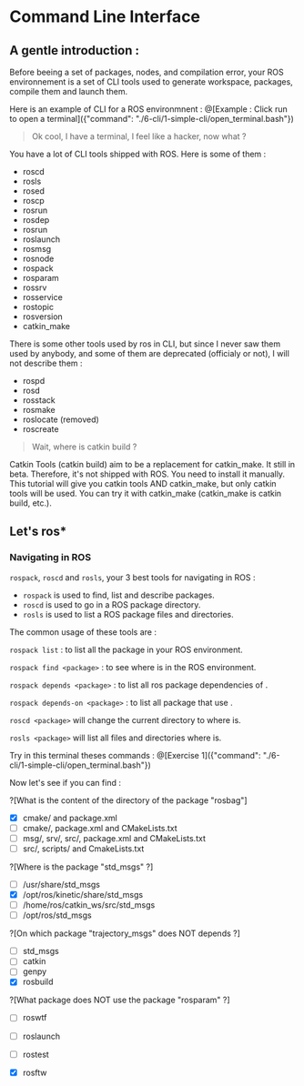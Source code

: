# Command Line Interface

## A gentle introduction : 

Before beeing a set of packages, nodes, and compilation error, your ROS environnement is a set of CLI tools used to generate workspace, packages, compile them and launch them.

Here is an example of CLI for a ROS environmnent : 
@[Example : Click run to open a terminal]({"command": "./6-cli/1-simple-cli/open_terminal.bash"})
  
> Ok cool, I have a terminal, I feel like a hacker, now what ?

You have a lot of CLI tools shipped with ROS. Here is some of them : 

- roscd
- rosls
- rosed
- roscp
- rosrun
- rosdep
- rosrun
- roslaunch
- rosmsg
- rosnode
- rospack
- rosparam
- rossrv
- rosservice
- rostopic
- rosversion
- catkin_make

There is some other tools used by ros in CLI, but since I never saw them used by anybody, and some of them are deprecated (officialy or not), I will not describe them : 
- rospd
- rosd
- rosstack 
- rosmake
- roslocate (removed)
- roscreate


> Wait, where is catkin build ?

Catkin Tools (catkin build) aim to be a replacement for catkin_make. It still in beta. Therefore, it's not shipped with ROS. You need to install it manually. This tutorial will give you catkin tools AND catkin_make, but only catkin tools will be used. You can try it with catkin_make (catkin_make is catkin build, etc.).


## Let's ros*

### Navigating in ROS

`rospack`, `roscd` and `rosls`, your 3 best tools for navigating in ROS :
- `rospack` is used to find, list and describe packages.
- `roscd` is used to go in a ROS package directory.
- `rosls` is used to list a ROS package files and directories.

The common usage of these tools are : 

`rospack list` : to list all the package in your ROS environment.

`rospack find <package>` : to see where <package> is in the ROS environment.

`rospack depends <package>` : to list all ros package dependencies of <package>.

`rospack depends-on <package>` : to list all package that use <package>.

`roscd <package>` will change the current directory to where <package> is.

`rosls <package>` will list all files and directories where <package> is.

Try in this terminal theses commands : 
@[Exercise 1]({"command": "./6-cli/1-simple-cli/open_terminal.bash"})

Now let's see if you can find : 

?[What is the content of the directory of the package "rosbag"]
-[x] cmake/ and package.xml
-[ ] cmake/, package.xml and CMakeLists.txt
-[ ] msg/, srv/, src/, package.xml and CMakeLists.txt
-[ ] src/, scripts/ and CmakeLists.txt

?[Where is the package "std_msgs" ?]
-[ ] /usr/share/std_msgs
-[x] /opt/ros/kinetic/share/std_msgs
-[ ] /home/ros/catkin_ws/src/std_msgs
-[ ] /opt/ros/std_msgs

?[On which package "trajectory_msgs" does NOT depends ?]
-[ ] std_msgs
-[ ] catkin
-[ ] genpy
-[x] rosbuild

?[What package does NOT use the package "rosparam" ?]
-[ ] roswtf
-[ ] roslaunch
-[ ] rostest
-[x] rosftw


